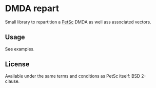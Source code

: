 
# DMDA repart

Small library to repartition a [PetSc](https://www.mcs.anl.gov/petsc/index.html) DMDA as well ass associated vectors.

## Usage

See examples.

## License

Available under the same terms and conditions as PetSc itself: BSD 2-clause.

